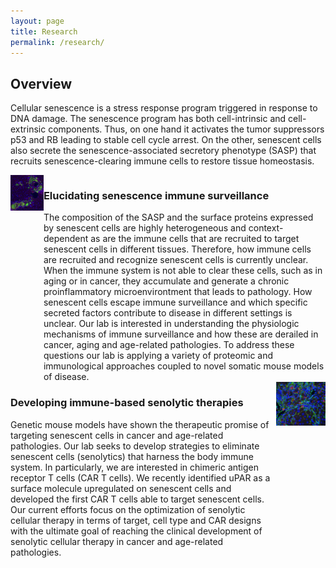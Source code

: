 ```yaml
---
layout: page
title: Research
permalink: /research/
---
```


<style>
    .row{
        display: flex;
    }

</style>

## Overview

Cellular senescence is a stress response program triggered in response to DNA damage. The senescence program has both  cell-intrinsic and cell-extrinsic components. Thus, on one hand it activates the tumor suppressors p53 and RB leading to stable cell cycle arrest. On the other, senescent cells also secrete the senescence-associated secretory phenotype (SASP) that recruits senescence-clearing immune cells to restore tissue homeostasis. 


<div class="row align-items-center">
    <div class="col-lg-6">
        <img class="img-responsive" src="../img/Pic for research.1.png" style="width:100%"/>
    </div>
    <div class="col-lg-6">
        <h3>Elucidating senescence immune surveillance</h3>
        The composition of the SASP and the surface proteins expressed by senescent cells are highly heterogeneous and context-dependent as are the immune cells that are recruited to target senescent cells in different tissues. Therefore, how immune cells are recruited and recognize senescent cells is currently unclear. When the immune system is not able to clear these cells, such as in aging or in cancer, they accumulate and generate a chronic proinflammatory microenvirontment that leads to pathology. How senescent cells escape immune surveillance and which specific secreted factors contribute to disease in different settings is unclear. Our lab is interested in understanding the physiologic mechanisms of immune surveillance and how  these are derailed in cancer, aging and age-related pathologies. To address these questions our lab  is applying a variety of proteomic and immunological approaches coupled to novel somatic mouse models of disease.
    </div>
</div>


<div class="row align-items-center">
    <div class="col-lg-6">
        <h3>Developing immune-based senolytic therapies</h3>
        Genetic mouse models have shown the therapeutic promise of targeting senescent cells in cancer and age-related pathologies. Our lab seeks to develop strategies to eliminate senescent cells (senolytics) that harness the body immune system. In particularly, we are interested in chimeric antigen receptor T cells (CAR T cells). We recently identified uPAR as a surface molecule upregulated on senescent cells and developed the first CAR T cells able to target senescent cells. Our current efforts focus on the optimization of senolytic cellular therapy in terms of target, cell type and CAR designs with the ultimate goal of reaching the clinical development of senolytic cellular therapy in cancer and age-related pathologies.
    </div>
    <div class="col-lg-6">
        <img class="img-responsive" src="../img/Pic for research.2.png" style="width:100%"/>
    </div>
</div>